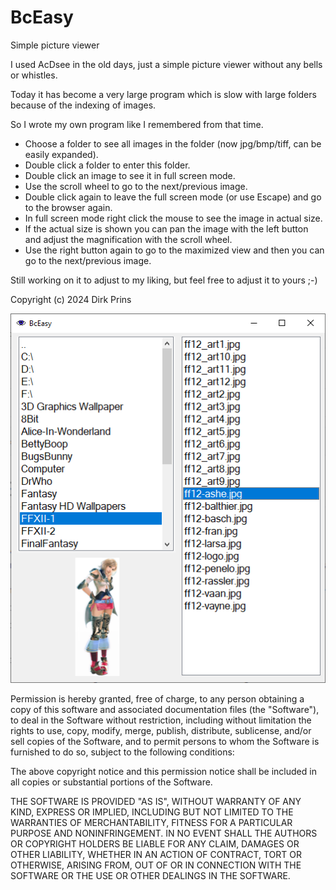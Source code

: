 # BcEasy
Simple picture viewer 

I used AcDsee in the old days, just a simple picture viewer without any bells or whistles.

Today it has become a very large program which is slow with large folders because of the indexing of images.

So I wrote my own program like I remembered from that time.


- Choose a folder to see all images in the folder (now jpg/bmp/tiff, can be easily expanded).
- Double click a folder to enter this folder.
- Double click an image to see it in full screen mode.
- Use the scroll wheel to go to the next/previous image.
- Double click again to leave the full screen mode (or use Escape) and go to the browser again.
- In full screen mode right click the mouse to see the image in actual size.
- If the actual size is shown you can pan the image with the left button and adjust the magnification with the scroll wheel.
- Use the right button again to go to the maximized view and then you can go to the next/previous image.

Still working on it to adjust to my liking, but feel free to adjust it to yours ;-)

Copyright (c) 2024 Dirk Prins

![Screenshot](ScreenShot.png)

Permission is hereby granted, free of charge, to any person obtaining a copy of this software and associated documentation files (the "Software"), to deal in the Software without restriction, including without limitation the rights to use, copy, modify, merge, publish, distribute, sublicense, and/or sell copies of the Software, and to permit persons to whom the Software is furnished to do so, subject to the following conditions:

The above copyright notice and this permission notice shall be included in all copies or substantial portions of the Software.

THE SOFTWARE IS PROVIDED "AS IS", WITHOUT WARRANTY OF ANY KIND, EXPRESS OR IMPLIED, INCLUDING BUT NOT LIMITED TO THE WARRANTIES OF MERCHANTABILITY, FITNESS FOR A PARTICULAR PURPOSE AND NONINFRINGEMENT. IN NO EVENT SHALL THE AUTHORS OR COPYRIGHT HOLDERS BE LIABLE FOR ANY CLAIM, DAMAGES OR OTHER LIABILITY, WHETHER IN AN ACTION OF CONTRACT, TORT OR OTHERWISE, ARISING FROM, OUT OF OR IN CONNECTION WITH THE SOFTWARE OR THE USE OR OTHER DEALINGS IN THE SOFTWARE.
